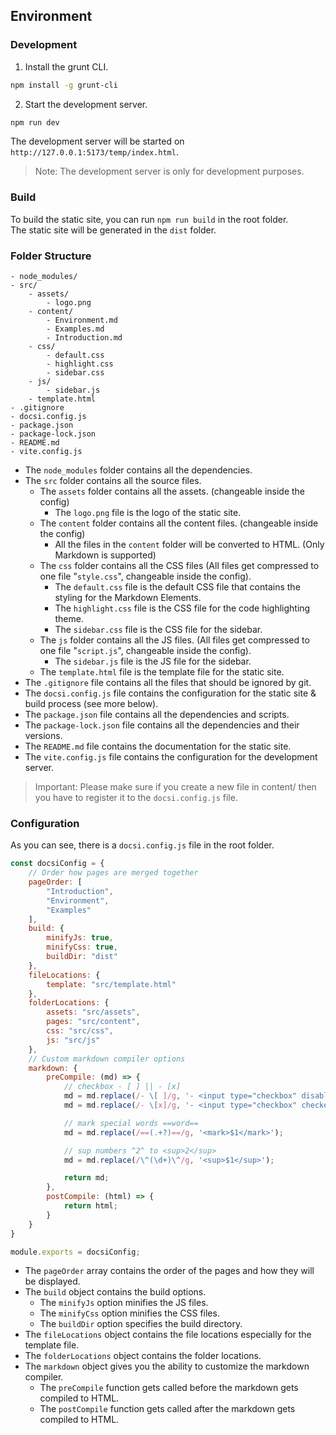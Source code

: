 ## Environment

### Development
1. Install the grunt CLI. <br/>

```bash
npm install -g grunt-cli
```

2. Start the development server. <br/>

```bash
npm run dev
```

The development server will be started on `http://127.0.0.1:5173/temp/index.html`. <br/>
> Note: The development server is only for development purposes. <br/>

### Build
To build the static site, you can run `npm run build` in the root folder. <br/>
The static site will be generated in the `dist` folder. <br/>

### Folder Structure
```
- node_modules/
- src/
    - assets/
        - logo.png
    - content/
        - Environment.md
        - Examples.md
        - Introduction.md
    - css/
        - default.css
        - highlight.css
        - sidebar.css
    - js/
        - sidebar.js
    - template.html
- .gitignore
- docsi.config.js
- package.json
- package-lock.json
- README.md
- vite.config.js
```
- The `node_modules` folder contains all the dependencies. <br/>
- The `src` folder contains all the source files. <br/>
    - The `assets` folder contains all the assets. (changeable inside the config) <br/>
      - The `logo.png` file is the logo of the static site. <br/>
    - The `content` folder contains all the content files. (changeable inside the config) <br/>
      - All the files in the `content` folder will be converted to HTML. (Only Markdown is supported) <br/>
    - The `css` folder contains all the CSS files (All files get compressed to one file "`style.css`", changeable inside the config). <br/>
      - The `default.css` file is the default CSS file that contains the styling for the Markdown Elements. <br/>
      - The `highlight.css` file is the CSS file for the code highlighting theme. <br/>
      - The `sidebar.css` file is the CSS file for the sidebar. <br/>
    - The `js` folder contains all the JS files. (All files get compressed to one file "`script.js`", changeable inside the config). <br/>
      - The `sidebar.js` file is the JS file for the sidebar. <br/>
    - The `template.html` file is the template file for the static site. <br/>
- The `.gitignore` file contains all the files that should be ignored by git. <br/>
- The `docsi.config.js` file contains the configuration for the static site & build process (see more below). <br/>
- The `package.json` file contains all the dependencies and scripts. <br/>
- The `package-lock.json` file contains all the dependencies and their versions. <br/>
- The `README.md` file contains the documentation for the static site. <br/>
- The `vite.config.js` file contains the configuration for the development server. <br/>

> Important: Please make sure if you create a new file in content/ then you have to register it to the `docsi.config.js` file. <br/>

### Configuration
As you can see, there is a `docsi.config.js` file in the root folder. <br/>

```js
const docsiConfig = {
    // Order how pages are merged together
    pageOrder: [
        "Introduction",
        "Environment",
        "Examples"
    ],
    build: {
        minifyJs: true,
        minifyCss: true,
        buildDir: "dist"
    },
    fileLocations: {
        template: "src/template.html"
    },
    folderLocations: {
        assets: "src/assets",
        pages: "src/content",
        css: "src/css",
        js: "src/js"
    },
    // Custom markdown compiler options
    markdown: {
        preCompile: (md) => {
            // checkbox - [ ] || - [x]
            md = md.replace(/- \[ ]/g, '- <input type="checkbox" disabled>');
            md = md.replace(/- \[x]/g, '- <input type="checkbox" checked disabled>');

            // mark special words ==word==
            md = md.replace(/==(.+?)==/g, '<mark>$1</mark>');

            // sup numbers ^2^ to <sup>2</sup>
            md = md.replace(/\^(\d+)\^/g, '<sup>$1</sup>');

            return md;
        },
        postCompile: (html) => {
            return html;
        }
    }
}

module.exports = docsiConfig;
```

- The `pageOrder` array contains the order of the pages and how they will be displayed. <br/>
- The `build` object contains the build options. <br/>
  - The `minifyJs` option minifies the JS files. <br/>
  - The `minifyCss` option minifies the CSS files. <br/>
  - The `buildDir` option specifies the build directory. <br/>
- The `fileLocations` object contains the file locations especially for the template file. <br/>
- The `folderLocations` object contains the folder locations. <br/>
- The `markdown` object gives you the ability to customize the markdown compiler. <br/>
  - The `preCompile` function gets called before the markdown gets compiled to HTML. <br/>
  - The `postCompile` function gets called after the markdown gets compiled to HTML. <br/>